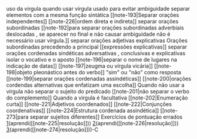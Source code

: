 
uso da virgula
	quando usar virgula
		usado para evitar ambiguidade
		separar elementos com a mesma função sintática
		[[note-193|Separar orações independentes]]
		[[note-226|ordem direta e indireta]]
		separar orações subordinadas
			[[note-192|para separar orações subordinadas adverbiais deslocadas , se aparecer no final e não causar ambiguidade não é necessário usar vírgula.]]
			separar orações adjetivas explicativas
			Orações subordinadas precedendo a principal
		[[expressões explicativas]]
		separar orações cordenadas sindéticas adversativas , conclusivas e explicativas
		isolar o vocativo e o aposto
		[[note-196|separar o nome de lugares na indicação de datas]]
		[[note-197|zeugma ou vírgula vicária]]
		[[note-198|objeto pleonástico antes do verbo]]
		"sim" ou "não" como resposta
		[[note-199|separar orações cordenadas assindéticas]]
		[[note-200|orações cordendas alternativas que enfatizam uma escolha]]
	Quando não usar a vírgula
		não separar o sujeito do predicado
		[[note-201|não separar o verbo do complemento]]
	Quando a  virgula é facultativa
		[[note-202|Enumeração curta]]
		[[note-221|Adjetivos coordenados]]
		[[note-222|Conjunções coordenativas]]
		[[note-224|Estrutura cordenada assindética]]
		[[note-273|para separar sujeitos diferentes]]
	Exercícios de pontuação errados
		[1](https://www.qconcursos.com/questoes-militares/questoes/0831864b-e4)(aprendi([[note-225|resolução]]))
		[2](https://www.qconcursos.com/questoes-militares/questoes/1fdcbbda-4d)(aprendi([[note-226|resolução]]))
		[3](https://www.qconcursos.com/questoes-militares/questoes/d61a26a6-4b)(aprendi([[note-274|resolução]]))-C

